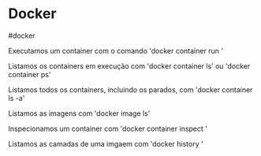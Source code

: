 # Docker
#docker

Executamos um container com o comando 'docker container run <flags> <image>'

Listamos os containers em execução com 'docker container ls' ou 'docker container ps'

Listamos todos os containers, incluindo os parados, com 'docker container ls  -a'

Listamos as imagens com 'docker image ls'

Inspecionamos um container com 'docker container inspect <container id>'

Listamos as camadas de uma imgaem com 'docker history <image id>'

